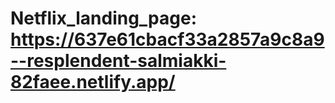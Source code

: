 # Netflix_landing_page: https://637e61cbacf33a2857a9c8a9--resplendent-salmiakki-82faee.netlify.app/
